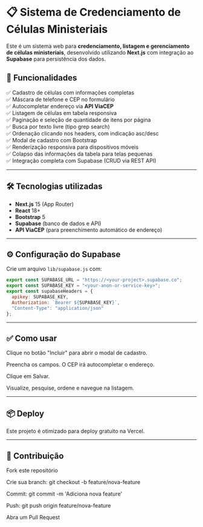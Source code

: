 # 📋 Sistema de Credenciamento de Células Ministeriais

Este é um sistema web para **credenciamento, listagem e gerenciamento de células ministeriais**, desenvolvido utilizando **Next.js** com integração ao **Supabase** para persistência dos dados.

## 🚀 Funcionalidades

✅ Cadastro de células com informações completas  
✅ Máscara de telefone e CEP no formulário  
✅ Autocompletar endereço via **API ViaCEP**  
✅ Listagem de células em tabela responsiva  
✅ Paginação e seleção de quantidade de itens por página  
✅ Busca por texto livre (tipo grep search)  
✅ Ordenação clicando nos headers, com indicação asc/desc  
✅ Modal de cadastro com Bootstrap  
✅ Renderização responsiva para dispositivos móveis  
✅ Colapso das informações da tabela para telas pequenas  
✅ Integração completa com Supabase (CRUD via REST API)

---

## 🛠️ Tecnologias utilizadas

- **Next.js** 15 (App Router)
- **React** 18+
- **Bootstrap** 5
- **Supabase** (banco de dados e API)
- **API ViaCEP** (para preenchimento automático de endereço)

---

## ⚙️ Configuração do Supabase

Crie um arquivo `lib/supabase.js` com:

```js
export const SUPABASE_URL = "https://<your-project>.supabase.co";
export const SUPABASE_KEY = "<your-anon-or-service-key>";
export const supabaseHeaders = {
  apikey: SUPABASE_KEY,
  Authorization: `Bearer ${SUPABASE_KEY}`,
  "Content-Type": "application/json"
};
````

----

## ✅ Como usar
Clique no botão "Incluir" para abrir o modal de cadastro.

Preencha os campos. O CEP irá autocompletar o endereço.

Clique em Salvar.

Visualize, pesquise, ordene e navegue na listagem.

---

## 📦 Deploy


Este projeto é otimizado para deploy gratuito na Vercel.

---

## 🤝 Contribuição
Fork este repositório

Crie sua branch: git checkout -b feature/nova-feature

Commit: git commit -m 'Adiciona nova feature'

Push: git push origin feature/nova-feature

Abra um Pull Request
